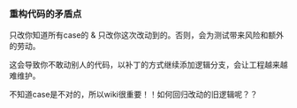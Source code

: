 # 

### 重构代码的矛盾点

只改你知道所有case的 & 只改你这次改动到的。否则，会为测试带来风险和额外的劳动。

这会导致你不敢动别人的代码，以补丁的方式继续添加逻辑分支，会让工程越来越难维护。


不知道case是不对的，所以wiki很重要！！如何回归改动的旧逻辑呢？？



